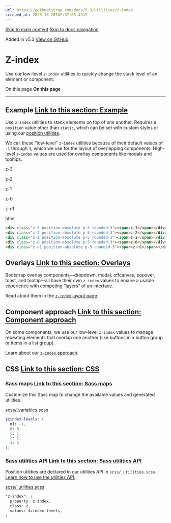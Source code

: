 ```yaml
---
url: https://getbootstrap.com/docs/5.3/utilities/z-index
scraped_at: 2025-10-20T02:37:03.491Z
---
```


[Skip to main content](https://getbootstrap.com/docs/5.3/utilities/z-index/#content) [Skip to docs navigation](https://getbootstrap.com/docs/5.3/utilities/z-index/#bd-docs-nav)

Added in v5.3 [View on GitHub](https://github.com/twbs/bootstrap/blob/v5.3.8/site/src/content/docs/utilities/z-index.mdx "View and edit this file on GitHub")

# Z-index

Use our low-level `z-index` utilities to quickly change the stack level of an element or component.

On this page
**On this page**

* * *

## Example [Link to this section: Example](https://getbootstrap.com/docs/5.3/utilities/z-index/\#example)

Use `z-index` utilities to stack elements on top of one another. Requires a `position` value other than `static`, which can be set with custom styles or using our [position utilities](https://getbootstrap.com/docs/5.3/utilities/position/).

We call these “low-level” `z-index` utilities because of their default values of `-1` through `3`, which we use for the layout of overlapping components. High-level `z-index` values are used for overlay components like modals and tooltips.

z-3

z-2

z-1

z-0

z-n1

html

```html
<div class="z-3 position-absolute p-5 rounded-3"><span>z-3</span></div>
<div class="z-2 position-absolute p-5 rounded-3"><span>z-2</span></div>
<div class="z-1 position-absolute p-5 rounded-3"><span>z-1</span></div>
<div class="z-0 position-absolute p-5 rounded-3"><span>z-0</span></div>
<div class="z-n1 position-absolute p-5 rounded-3"><span>z-n1</span></div>
```

## Overlays [Link to this section: Overlays](https://getbootstrap.com/docs/5.3/utilities/z-index/\#overlays)

Bootstrap overlay components—dropdown, modal, offcanvas, popover, toast, and tooltip—all have their own `z-index` values to ensure a usable experience with competing “layers” of an interface.

Read about them in the [`z-index` layout page](https://getbootstrap.com/docs/5.3/layout/z-index).

## Component approach [Link to this section: Component approach](https://getbootstrap.com/docs/5.3/utilities/z-index/\#component-approach)

On some components, we use our low-level `z-index` values to manage repeating elements that overlap one another (like buttons in a button group or items in a list group).

Learn about our [`z-index` approach](https://getbootstrap.com/docs/5.3/extend/approach#z-index-scales).

## CSS [Link to this section: CSS](https://getbootstrap.com/docs/5.3/utilities/z-index/\#css)

### Sass maps [Link to this section: Sass maps](https://getbootstrap.com/docs/5.3/utilities/z-index/\#sass-maps)

Customize this Sass map to change the available values and generated utilities.

[scss/\_variables.scss](https://github.com/twbs/bootstrap/blob/v5.3.8/scss/_variables.scss)

```scss
$zindex-levels: (
  n1: -1,
  0: 0,
  1: 1,
  2: 2,
  3: 3
);

```

### Sass utilities API [Link to this section: Sass utilities API](https://getbootstrap.com/docs/5.3/utilities/z-index/\#sass-utilities-api)

Position utilities are declared in our utilities API in `scss/_utilities.scss`. [Learn how to use the utilities API.](https://getbootstrap.com/docs/5.3/utilities/api#using-the-api)

[scss/\_utilities.scss](https://github.com/twbs/bootstrap/blob/v5.3.8/scss/_utilities.scss)

```scss
"z-index": (
  property: z-index,
  class: z,
  values: $zindex-levels,
)

```